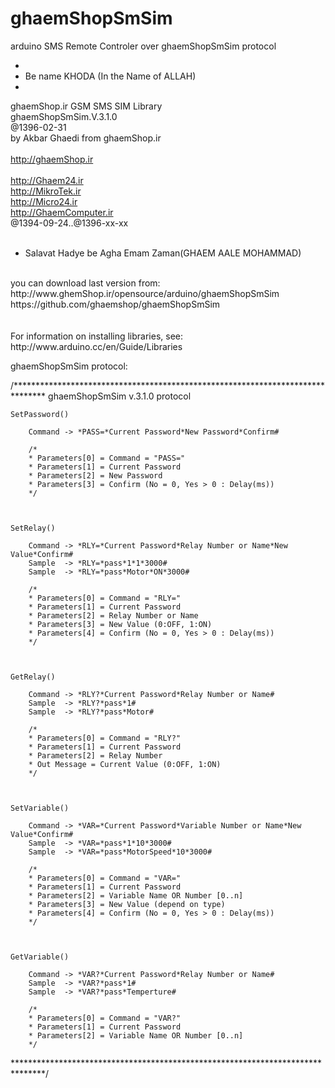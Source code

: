 # ghaemShopSmSim
arduino SMS Remote Controler over ghaemShopSmSim protocol

 *
 * Be name KHODA (In the Name of ALLAH)
 * 
 
ghaemShop.ir GSM SMS SIM Library <br/>
ghaemShopSmSim.V.3.1.0 <br/>
@1396-02-31<br/>
by Akbar Ghaedi from ghaemShop.ir<br/>
<br/>
http://ghaemShop.ir<br/>
<br/>
http://Ghaem24.ir<br/>
http://MikroTek.ir<br/>
http://Micro24.ir<br/>
http://GhaemComputer.ir<br/>
@1394-09-24..@1396-xx-xx<br/>
<br/>
  * Salavat Hadye be Agha Emam Zaman(GHAEM AALE MOHAMMAD)<br/>
<br/>
you can download last version from:<br/>
  http://www.ghemShop.ir/opensource/arduino/ghaemShopSmSim<br/>
  https://github.com/ghaemshop/ghaemShopSmSim<br/>
<br/>
<br/>
For information on installing libraries, see: http://www.arduino.cc/en/Guide/Libraries

ghaemShopSmSim protocol:

/*******************************************************************************
	ghaemShopSmSim v.3.1.0 protocol
	
	SetPassword()
		
		Command -> *PASS=*Current Password*New Password*Confirm#
		
		/*
		* Parameters[0] = Command = "PASS="
		* Parameters[1] = Current Password
		* Parameters[2] = New Password
		* Parameters[3] = Confirm (No = 0, Yes > 0 : Delay(ms))
		*/



	SetRelay()
	
		Command -> *RLY=*Current Password*Relay Number or Name*New Value*Confirm#
		Sample  -> *RLY=*pass*1*1*3000#
		Sample  -> *RLY=*pass*Motor*ON*3000#
		
		/*
		* Parameters[0] = Command = "RLY="
		* Parameters[1] = Current Password
		* Parameters[2] = Relay Number or Name
		* Parameters[3] = New Value (0:OFF, 1:ON)
		* Parameters[4] = Confirm (No = 0, Yes > 0 : Delay(ms))
		*/

		
		
	GetRelay()
	
		Command -> *RLY?*Current Password*Relay Number or Name#
		Sample  -> *RLY?*pass*1#
		Sample  -> *RLY?*pass*Motor#

		/*
		* Parameters[0] = Command = "RLY?"
		* Parameters[1] = Current Password
		* Parameters[2] = Relay Number
		* Out Message = Current Value (0:OFF, 1:ON)
		*/

		
		
	SetVariable()
	
		Command -> *VAR=*Current Password*Variable Number or Name*New Value*Confirm#
		Sample  -> *VAR=*pass*1*10*3000#
		Sample  -> *VAR=*pass*MotorSpeed*10*3000#

		/*
		* Parameters[0] = Command = "VAR="
		* Parameters[1] = Current Password
		* Parameters[2] = Variable Name OR Number [0..n]
		* Parameters[3] = New Value (depend on type)
		* Parameters[4] = Confirm (No = 0, Yes > 0 : Delay(ms))
		*/

		
		
	GetVariable()
	
		Command -> *VAR?*Current Password*Relay Number or Name#
		Sample  -> *VAR?*pass*1#
		Sample  -> *VAR?*pass*Temperture#

		/*
		* Parameters[0] = Command = "VAR?"
		* Parameters[1] = Current Password
		* Parameters[2] = Variable Name OR Number [0..n]
		*/

*******************************************************************************/

